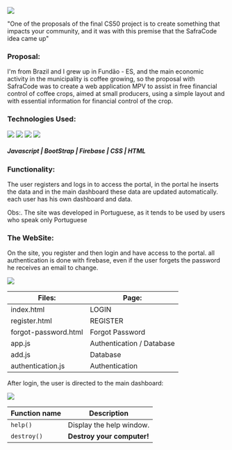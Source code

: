 ![](https://i.imgur.com/jjJ0t5p.png)

"One of the proposals of the final CS50 project is to create something that impacts your community, and it was with this premise that the SafraCode idea came up"

### Proposal:


I'm from Brazil and I grew up in Fundão - ES, and the main economic activity in the municipality is coffee growing, so the proposal with SafraCode was to create a web application MPV to assist in free financial control of coffee crops, aimed at small producers, using a simple layout and with essential information for financial control of the crop.

### Technologies Used:
![](https://icon-icons.com/icons2/2108/PNG/48/javascript_icon_130900.png) ![](https://icon-icons.com/icons2/2248/PNG/48/bootstrap_icon_135870.png)  ![](https://icon-icons.com/icons2/691/PNG/48/google_firebase_icon-icons.com_61474.png)  ![](https://icon-icons.com/icons2/512/PNG/48/html5-01_icon-icons.com_50875.png)  
##### Javascript | BootStrap | Firebase | CSS | HTML


### Functionality:

The user registers and logs in to access the portal, in the portal he inserts the data and in the main dashboard these data are updated automatically. each user has his own dashboard and data.

Obs:. The site was developed in Portuguese, as it tends to be used by users who speak only Portuguese

### The WebSite:
On the site, you register and then login and have access to the portal.
all authentication is done with firebase, even if the user forgets the password he receives an email to change.

![](https://i.ibb.co/sFYF9cH/site1.png)  



| Files:      | Page: |
| ------------- | ------------------------------ |
| index.html  | LOGIN |
| register.html     |   REGISTER |
| forgot-password.html      |    Forgot Password |
| app.js      | Authentication / Database    |
| add.js     |  Database  |
|authentication.js | Authentication |


After login, the user is directed to the main dashboard:

![](https://i.ibb.co/gDxQB7F/site2.png) 



| Function name | Description                    |
| ------------- | ------------------------------ |
| `help()`      | Display the help window.       |
| `destroy()`   | **Destroy your computer!**     |


